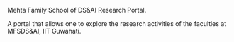 Mehta Family School of DS&AI Research Portal.

 A portal that allows one to explore the research activities of the faculties at MFSDS&AI, IIT Guwahati.
